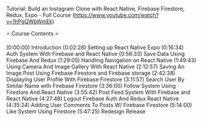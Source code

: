 Tutorial:
Build an Instagram Clone with React Native, Firebase Firestore, Redux, Expo - Full Course
(https://www.youtube.com/watch?v=1hPgQWbWmEk)

⭐️ Course Contents ⭐️

(0:00:00) Introduction
(0:02:28) Setting up React Native Expo
(0:16:34) Auth System With Firebase and React Native
(0:56:33) Save Data Using Firebase And Redux
(1:29:05) Handling Navigation on React Native
(1:49:43) Using Camera And Image Gallery With React Native
(2:12:57) Saving An Image Post Using Firebase Firestore and Firebase storage
(2:42:38) Displaying User Profile With Firebase Firestore
(3:11:57) Search User By Similar Name with Firebase Firestore
(3:36:00) Follow System Using Firestore And React Native
(3:55:42) Post Feed System With Firebase and React Native
(4:27:48) Logout Firebase Auth And Redux React Native
(4:35:24) Adding User Comments To Posts W/ Firebase Firestore
(5:14:00) Like System Using Firestore
(5:47:25) Redesign Release
